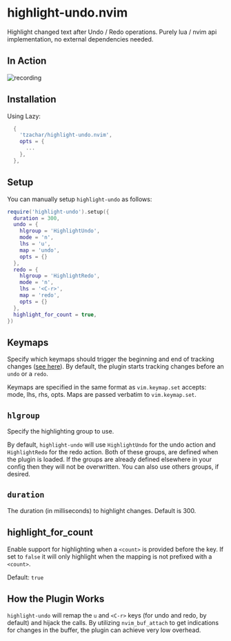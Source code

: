 # highlight-undo.nvim

Highlight changed text after Undo / Redo operations. Purely lua / nvim api implementation,
no external dependencies needed.

## In Action

![recording](https://github.com/tzachar/highlight-undo.nvim/assets/4946827/81b85a3b-b563-4e97-b4e1-7a48d0d2f912)

## Installation

Using Lazy:

```lua
  {
    'tzachar/highlight-undo.nvim',
    opts = {
      ...
    },
  },
```

## Setup

You can manually setup `highlight-undo` as follows:

```lua
require('highlight-undo').setup({
  duration = 300,
  undo = {
    hlgroup = 'HighlightUndo',
    mode = 'n',
    lhs = 'u',
    map = 'undo',
    opts = {}
  },
  redo = {
    hlgroup = 'HighlightRedo',
    mode = 'n',
    lhs = '<C-r>',
    map = 'redo',
    opts = {}
  },
  highlight_for_count = true,
})
```

## Keymaps

Specify which keymaps should trigger the beginning and end of tracking changes
([see here](#how-the-plugin-works)). By default, the plugin starts tracking
changes before an `undo` or a `redo`.

Keymaps are specified in the same format as `vim.keymap.set` accepts: mode, lhs,
rhs, opts. Maps are passed verbatim to `vim.keymap.set`.

## `hlgroup`

Specify the highlighting group to use.

By default, `highlight-undo` will use `HighlightUndo` for the undo action and
`HighlightRedo` for the redo action. Both of these groups, are defined when the
plugin is loaded. If the groups are already defined elsewhere in your config
then they will not be overwritten. You can also use others groups, if desired.

## `duration`

The duration (in milliseconds) to highlight changes. Default is 300.

## highlight_for_count

Enable support for highlighting when a `<count>` is provided before the key.
If set to `false` it will only highlight when the mapping is not prefixed with a
`<count>`.

Default: `true`

## How the Plugin Works

`highlight-undo` will remap the `u` and `<C-r>` keys (for undo and redo, by default) and
hijack the calls. By utilizing `nvim_buf_attach` to get indications for changes in the
buffer, the plugin can achieve very low overhead.
